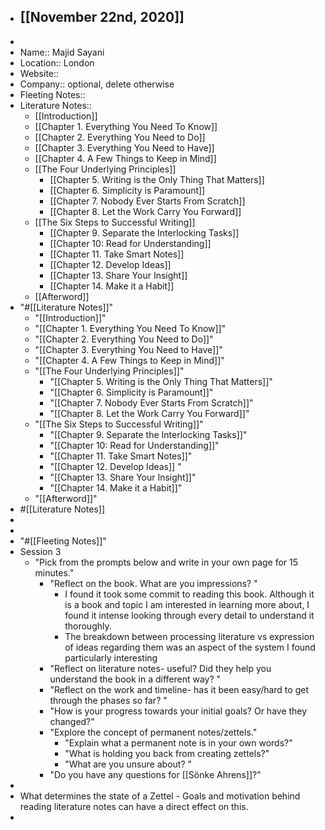 - [[November 22nd, 2020]]
    - 
- 
- Name:: Majid Sayani
- Location:: London
- Website:: 
- Company:: optional, delete otherwise
- Fleeting Notes:: 
- Literature Notes::
    - [[Introduction]]
    - [[Chapter 1. Everything You Need To Know]]
    - [[Chapter 2. Everything You Need to Do]]
    - [[Chapter 3. Everything You Need to Have]]
    - [[Chapter 4. A Few Things to Keep in Mind]]
    - [[The Four Underlying Principles]]
        - [[Chapter 5. Writing is the Only Thing That Matters]]
        - [[Chapter 6. Simplicity is Paramount]]
        - [[Chapter 7. Nobody Ever Starts From Scratch]]
        - [[Chapter 8. Let the Work Carry You Forward]]
    - [[The Six Steps to Successful Writing]]
        - [[Chapter 9. Separate the Interlocking Tasks]]
        - [[Chapter 10: Read for Understanding]]
        - [[Chapter 11. Take Smart Notes]]
        - [[Chapter 12. Develop Ideas]]  
        - [[Chapter 13. Share Your Insight]]
        - [[Chapter 14. Make it a Habit]]
    - [[Afterword]]
- "#[[Literature Notes]]"
    - "[[Introduction]]"
    - "[[Chapter 1. Everything You Need To Know]]"
    - "[[Chapter 2. Everything You Need to Do]]"
    - "[[Chapter 3. Everything You Need to Have]]"
    - "[[Chapter 4. A Few Things to Keep in Mind]]"
    - "[[The Four Underlying Principles]]"
        - "[[Chapter 5. Writing is the Only Thing That Matters]]"
        - "[[Chapter 6. Simplicity is Paramount]]"
        - "[[Chapter 7. Nobody Ever Starts From Scratch]]"
        - "[[Chapter 8. Let the Work Carry You Forward]]"
    - "[[The Six Steps to Successful Writing]]"
        - "[[Chapter 9. Separate the Interlocking Tasks]]"
        - "[[Chapter 10: Read for Understanding]]"
        - "[[Chapter 11. Take Smart Notes]]"
        - "[[Chapter 12. Develop Ideas]]  "
        - "[[Chapter 13. Share Your Insight]]"
        - "[[Chapter 14. Make it a Habit]]"
    - "[[Afterword]]"
- #[[Literature Notes]]
- 
- 
- "#[[Fleeting Notes]]"
- Session 3
    - "Pick from the prompts below and write in your own page for 15 minutes."
        - "Reflect on the book.  What are you impressions? "
            - I found it took some commit to reading this book. Although it is a book and topic I am interested in learning more about, I found it intense looking through every detail to understand it thoroughly.
            - The breakdown between processing literature vs expression of ideas regarding them was an aspect of the system I found particularly interesting
        - "Reflect on literature notes- useful? Did they help you understand the book in a different way? "
        - "Reflect on the work and timeline- has it been easy/hard to get through the phases so far? "
        - "How is your progress towards your initial goals? Or have they changed?"
        - "Explore the concept of permanent notes/zettels."
            - "Explain what a permanent note is in your own words?"
            - "What is holding you back from creating zettels?"
            - "What are you unsure about? "
        - "Do you have any questions for [[Sönke Ahrens]]?"
- 
- What determines the state of a Zettel - Goals and motivation behind reading literature notes can have a direct effect on this. 
- 
